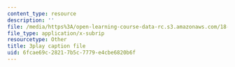 ```yaml
---
content_type: resource
description: ''
file: /media/https%3A/open-learning-course-data-rc.s3.amazonaws.com/18-01sc-single-variable-calculus-fall-2010/6fcae69c28217b5c7779e4cbe6820b6f_hjZhPczMkL4.srt
file_type: application/x-subrip
resourcetype: Other
title: 3play caption file
uid: 6fcae69c-2821-7b5c-7779-e4cbe6820b6f
---
```

